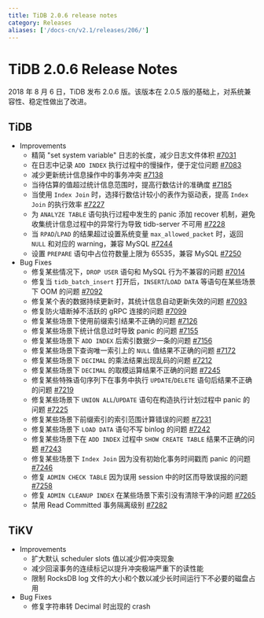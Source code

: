 ```yaml
---
title: TiDB 2.0.6 release notes
category: Releases
aliases: ['/docs-cn/v2.1/releases/206/']
---
```


# TiDB 2.0.6 Release Notes

2018 年 8 月 6 日，TiDB 发布 2.0.6 版。该版本在 2.0.5 版的基础上，对系统兼容性、稳定性做出了改进。

## TiDB

- Improvements
    - 精简 "set system variable" 日志的长度，减少日志文件体积 [#7031](https://github.com/pingcap/tidb/pull/7031)
    - 在日志中记录 `ADD INDEX` 执行过程中的慢操作，便于定位问题 [#7083](https://github.com/pingcap/tidb/pull/7083)
    - 减少更新统计信息操作中的事务冲突 [#7138](https://github.com/pingcap/tidb/pull/7138)
    - 当待估算的值超过统计信息范围时，提高行数估计的准确度 [#7185](https://github.com/pingcap/tidb/pull/7185)
    - 当使用 `Index Join` 时，选择行数估计较小的表作为驱动表，提高 `Index Join` 的执行效率 [#7227](https://github.com/pingcap/tidb/pull/7227)
    - 为 `ANALYZE TABLE` 语句执行过程中发生的 panic 添加 recover 机制，避免收集统计信息过程中的异常行为导致 tidb-server 不可用 [#7228](https://github.com/pingcap/tidb/pull/7228)
    - 当 `RPAD`/`LPAD` 的结果超过设置系统变量 `max_allowed_packet` 时，返回 `NULL` 和对应的 warning，兼容 MySQL [#7244](https://github.com/pingcap/tidb/pull/7244)
    - 设置 `PREPARE` 语句中占位符数量上限为 65535，兼容 MySQL [#7250](https://github.com/pingcap/tidb/pull/7250)
- Bug Fixes
    - 修复某些情况下，`DROP USER` 语句和 MySQL 行为不兼容的问题 [#7014](https://github.com/pingcap/tidb/pull/7014)
    - 修复当 `tidb_batch_insert` 打开后，`INSERT`/`LOAD DATA` 等语句在某些场景下 OOM 的问题 [#7092](https://github.com/pingcap/tidb/pull/7092)
    - 修复某个表的数据持续更新时，其统计信息自动更新失效的问题 [#7093](https://github.com/pingcap/tidb/pull/7093)
    - 修复防火墙断掉不活跃的 gRPC 连接的问题 [#7099](https://github.com/pingcap/tidb/pull/7099)
    - 修复某些场景下使用前缀索引结果不正确的问题 [#7126](https://github.com/pingcap/tidb/pull/7126)
    - 修复某些场景下统计信息过时导致 panic 的问题 [#7155](https://github.com/pingcap/tidb/pull/7155)
    - 修复某些场景下 `ADD INDEX` 后索引数据少一条的问题 [#7156](https://github.com/pingcap/tidb/pull/7156)
    - 修复某些场景下查询唯一索引上的 `NULL` 值结果不正确的问题 [#7172](https://github.com/pingcap/tidb/pull/7172)
    - 修复某些场景下 `DECIMAL` 的乘法结果出现乱码的问题 [#7212](https://github.com/pingcap/tidb/pull/7212)
    - 修复某些场景下 `DECIMAL` 的取模运算结果不正确的问题 [#7245](https://github.com/pingcap/tidb/pull/7245)
    - 修复某些特殊语句序列下在事务中执行 `UPDATE`/`DELETE` 语句后结果不正确的问题 [#7219](https://github.com/pingcap/tidb/pull/7219)
    - 修复某些场景下 `UNION ALL`/`UPDATE` 语句在构造执行计划过程中 panic 的问题 [#7225](https://github.com/pingcap/tidb/pull/7225)
    - 修复某些场景下前缀索引的索引范围计算错误的问题 [#7231](https://github.com/pingcap/tidb/pull/7231)
    - 修复某些场景下 `LOAD DATA` 语句不写 binlog 的问题 [#7242](https://github.com/pingcap/tidb/pull/7242)
    - 修复某些场景下在 `ADD INDEX` 过程中 `SHOW CREATE TABLE` 结果不正确的问题 [#7243](https://github.com/pingcap/tidb/pull/7243)
    - 修复某些场景下 `Index Join` 因为没有初始化事务时间戳而 panic 的问题 [#7246](https://github.com/pingcap/tidb/pull/7246)
    - 修复 `ADMIN CHECK TABLE` 因为误用 session 中的时区而导致误报的问题 [#7258](https://github.com/pingcap/tidb/pull/7258)
    - 修复 `ADMIN CLEANUP INDEX` 在某些场景下索引没有清除干净的问题 [#7265](https://github.com/pingcap/tidb/pull/7265)
    - 禁用 Read Committed 事务隔离级别 [#7282](https://github.com/pingcap/tidb/pull/7282)

## TiKV

- Improvements
    - 扩大默认 scheduler slots 值以减少假冲突现象
    - 减少回滚事务的连续标记以提升冲突极端严重下的读性能
    - 限制 RocksDB log 文件的大小和个数以减少长时间运行下不必要的磁盘占用
- Bug Fixes
    - 修复字符串转 Decimal 时出现的 crash